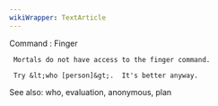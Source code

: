 ```yaml
---
wikiWrapper: TextArticle
---
```

Command : Finger

     Mortals do not have access to the finger command.  

     Try &lt;who [person]&gt;.  It's better anyway.

See also: who, evaluation, anonymous, plan
